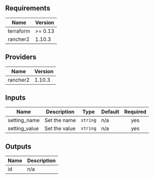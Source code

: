 ## Requirements

| Name | Version |
|------|---------|
| terraform | >= 0.13 |
| rancher2 | 1.10.3 |

## Providers

| Name | Version |
|------|---------|
| rancher2 | 1.10.3 |

## Inputs

| Name | Description | Type | Default | Required |
|------|-------------|------|---------|:--------:|
| setting\_name | Set the name | `string` | n/a | yes |
| setting\_value | Set the value | `string` | n/a | yes |

## Outputs

| Name | Description |
|------|-------------|
| id | n/a |


